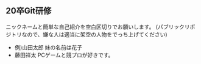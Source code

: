 ## 20卒Git研修
ニックネームと簡単な自己紹介を空白区切りでお願いします。
(パブリックリポジトリなので、嫌な人は適当に架空の人物をでっち上げてください)

- 例)山田太郎 妹の名前は花子
- 藤田祥太 PCゲームと競プロが好きです。 
